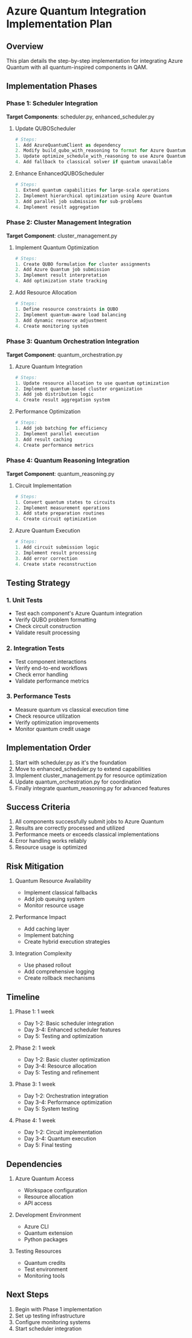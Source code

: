 # Azure Quantum Integration Implementation Plan

## Overview
This plan details the step-by-step implementation for integrating Azure Quantum with all quantum-inspired components in QAM.

## Implementation Phases

### Phase 1: Scheduler Integration
**Target Components**: scheduler.py, enhanced_scheduler.py
1. Update QUBOScheduler
   ```python
   # Steps:
   1. Add AzureQuantumClient as dependency
   2. Modify build_qubo_with_reasoning to format for Azure Quantum
   3. Update optimize_schedule_with_reasoning to use Azure Quantum
   4. Add fallback to classical solver if quantum unavailable
   ```

2. Enhance EnhancedQUBOScheduler
   ```python
   # Steps:
   1. Extend quantum capabilities for large-scale operations
   2. Implement hierarchical optimization using Azure Quantum
   3. Add parallel job submission for sub-problems
   4. Implement result aggregation
   ```

### Phase 2: Cluster Management Integration
**Target Component**: cluster_management.py
1. Implement Quantum Optimization
   ```python
   # Steps:
   1. Create QUBO formulation for cluster assignments
   2. Add Azure Quantum job submission
   3. Implement result interpretation
   4. Add optimization state tracking
   ```

2. Add Resource Allocation
   ```python
   # Steps:
   1. Define resource constraints in QUBO
   2. Implement quantum-aware load balancing
   3. Add dynamic resource adjustment
   4. Create monitoring system
   ```

### Phase 3: Quantum Orchestration Integration
**Target Component**: quantum_orchestration.py
1. Azure Quantum Integration
   ```python
   # Steps:
   1. Update resource allocation to use quantum optimization
   2. Implement quantum-based cluster organization
   3. Add job distribution logic
   4. Create result aggregation system
   ```

2. Performance Optimization
   ```python
   # Steps:
   1. Add job batching for efficiency
   2. Implement parallel execution
   3. Add result caching
   4. Create performance metrics
   ```

### Phase 4: Quantum Reasoning Integration
**Target Component**: quantum_reasoning.py
1. Circuit Implementation
   ```python
   # Steps:
   1. Convert quantum states to circuits
   2. Implement measurement operations
   3. Add state preparation routines
   4. Create circuit optimization
   ```

2. Azure Quantum Execution
   ```python
   # Steps:
   1. Add circuit submission logic
   2. Implement result processing
   3. Add error correction
   4. Create state reconstruction
   ```

## Testing Strategy

### 1. Unit Tests
- Test each component's Azure Quantum integration
- Verify QUBO problem formatting
- Check circuit construction
- Validate result processing

### 2. Integration Tests
- Test component interactions
- Verify end-to-end workflows
- Check error handling
- Validate performance metrics

### 3. Performance Tests
- Measure quantum vs classical execution time
- Check resource utilization
- Verify optimization improvements
- Monitor quantum credit usage

## Implementation Order

1. Start with scheduler.py as it's the foundation
2. Move to enhanced_scheduler.py to extend capabilities
3. Implement cluster_management.py for resource optimization
4. Update quantum_orchestration.py for coordination
5. Finally integrate quantum_reasoning.py for advanced features

## Success Criteria

1. All components successfully submit jobs to Azure Quantum
2. Results are correctly processed and utilized
3. Performance meets or exceeds classical implementations
4. Error handling works reliably
5. Resource usage is optimized

## Risk Mitigation

1. Quantum Resource Availability
   - Implement classical fallbacks
   - Add job queuing system
   - Monitor resource usage

2. Performance Impact
   - Add caching layer
   - Implement batching
   - Create hybrid execution strategies

3. Integration Complexity
   - Use phased rollout
   - Add comprehensive logging
   - Create rollback mechanisms

## Timeline

1. Phase 1: 1 week
   - Day 1-2: Basic scheduler integration
   - Day 3-4: Enhanced scheduler features
   - Day 5: Testing and optimization

2. Phase 2: 1 week
   - Day 1-2: Basic cluster optimization
   - Day 3-4: Resource allocation
   - Day 5: Testing and refinement

3. Phase 3: 1 week
   - Day 1-2: Orchestration integration
   - Day 3-4: Performance optimization
   - Day 5: System testing

4. Phase 4: 1 week
   - Day 1-2: Circuit implementation
   - Day 3-4: Quantum execution
   - Day 5: Final testing

## Dependencies

1. Azure Quantum Access
   - Workspace configuration
   - Resource allocation
   - API access

2. Development Environment
   - Azure CLI
   - Quantum extension
   - Python packages

3. Testing Resources
   - Quantum credits
   - Test environment
   - Monitoring tools

## Next Steps

1. Begin with Phase 1 implementation
2. Set up testing infrastructure
3. Configure monitoring systems
4. Start scheduler integration